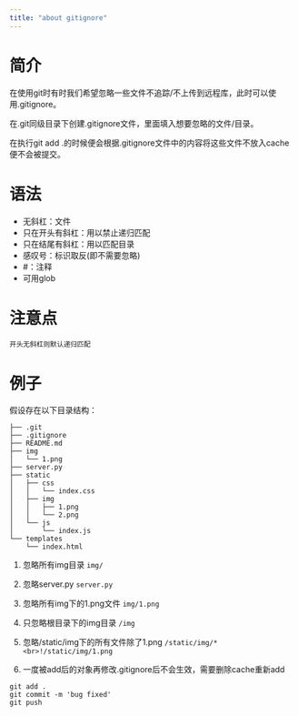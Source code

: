 ```yaml
---
title: "about gitignore"
---
```


# 简介

在使用git时有时我们希望忽略一些文件不追踪/不上传到远程库，此时可以使用.gitignore。

在.git同级目录下创建.gitignore文件，里面填入想要忽略的文件/目录。

在执行git add .的时候便会根据.gitignore文件中的内容将这些文件不放入cache便不会被提交。

# 语法

+ 无斜杠：文件
+ 只在开头有斜杠：用以禁止递归匹配
+ 只在结尾有斜杠：用以匹配目录
+ 感叹号：标识取反(即不需要忽略)
+ #：注释
+ 可用glob

# 注意点
```开头无斜杠则默认递归匹配```

# 例子
假设存在以下目录结构：

```
├── .git
├── .gitignore
├── README.md
├── img
│   └── 1.png
├── server.py
├── static
│   ├── css
│   │   └── index.css
│   ├── img
│   │   ├── 1.png
│   │   └── 2.png
│   └── js
│       └── index.js
└── templates
    └── index.html
```

1. 忽略所有img目录
```img/```

2. 忽略server.py
```server.py```

3. 忽略所有img下的1.png文件
```img/1.png```

4. 只忽略根目录下的img目录
```/img```

5. 忽略/static/img下的所有文件除了1.png
```/static/img/*<br>!/static/img/1.png```

6. 一度被add后的对象再修改.gitignore后不会生效，需要删除cache重新add

```
git add .
git commit -m 'bug fixed'
git push
```